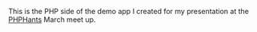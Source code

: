 This is the PHP side of the demo app I created for my presentation at the [PHPHants](http://www.phphants.co.uk/) March meet up.